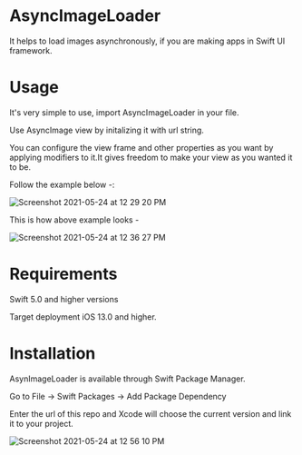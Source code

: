 # AsyncImageLoader

It helps to load images asynchronously, if you are making apps in Swift UI framework.

# Usage
It's very simple to use,
import AsyncImageLoader in your file.

Use AsyncImage view by initalizing it with url string.

You can configure the view frame and other properties as you want by applying modifiers to it.It gives freedom to make your view as you wanted it to be. 

Follow the example below -:
 
 ![Screenshot 2021-05-24 at 12 29 20 PM](https://user-images.githubusercontent.com/81283951/119309272-b64e6880-bc8b-11eb-98dc-108f63d2263d.png)

This is how above example looks - 

![Screenshot 2021-05-24 at 12 36 27 PM](https://user-images.githubusercontent.com/81283951/119309985-c0249b80-bc8c-11eb-889a-f1943d59da49.png)

# Requirements

Swift 5.0 and higher versions

Target deployment iOS 13.0 and higher.

# Installation

AsynImageLoader is available through Swift Package Manager.

Go to File -> Swift Packages -> Add Package Dependency 

Enter the url of this repo and Xcode will choose the current version and link it to your project.

![Screenshot 2021-05-24 at 12 56 10 PM](https://user-images.githubusercontent.com/81283951/119312173-a3d62e00-bc8f-11eb-9368-63f473044a04.png)

 
